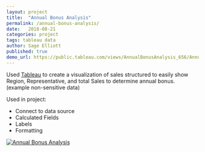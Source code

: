 ```yaml
---
layout: project
title:  "Annual Bonus Analysis"
permalink: /annual-bonus-analysis/
date:   2018-08-21
categories: project
tags: tableau data
author: Sage Elliott
published: true
demo_url: https://public.tableau.com/views/AnnualBonusAnalysis_656/AnnualBonusAnalysis?:embed=y&:display_count=yes&publish=yes
---
```


Used [Tableau](https://www.tableau.com/) to create a visualization of sales structured to easily show Region, Representative, and total Sales to determine annual bonus. (example non-sensitive data)

Used in project:
- Connect to data source
- Calculated Fields
- Labels
- Formatting

<div class='tableauPlaceholder' id='viz1534908026766' style='position: relative'><noscript><a href='#'><img alt='Annual Bonus Analysis ' src='https:&#47;&#47;public.tableau.com&#47;static&#47;images&#47;An&#47;AnnualBonusAnalysis_656&#47;AnnualBonusAnalysis&#47;1_rss.png' style='border: none' /></a></noscript><object class='tableauViz'  style='display:none;'><param name='host_url' value='https%3A%2F%2Fpublic.tableau.com%2F' /> <param name='embed_code_version' value='3' /> <param name='site_root' value='' /><param name='name' value='AnnualBonusAnalysis_656&#47;AnnualBonusAnalysis' /><param name='tabs' value='no' /><param name='toolbar' value='yes' /><param name='static_image' value='https:&#47;&#47;public.tableau.com&#47;static&#47;images&#47;An&#47;AnnualBonusAnalysis_656&#47;AnnualBonusAnalysis&#47;1.png' /> <param name='animate_transition' value='yes' /><param name='display_static_image' value='yes' /><param name='display_spinner' value='yes' /><param name='display_overlay' value='yes' /><param name='display_count' value='yes' /><param name='filter' value='publish=yes' /></object></div>                
<script type='text/javascript'>                    var divElement = document.getElementById('viz1534908026766');                    var vizElement = divElement.getElementsByTagName('object')[0];                    vizElement.style.width='100%';vizElement.style.height=(divElement.offsetWidth*0.75)+'px';                    var scriptElement = document.createElement('script');                    scriptElement.src = 'https://public.tableau.com/javascripts/api/viz_v1.js';                    vizElement.parentNode.insertBefore(scriptElement, vizElement);                </script>
